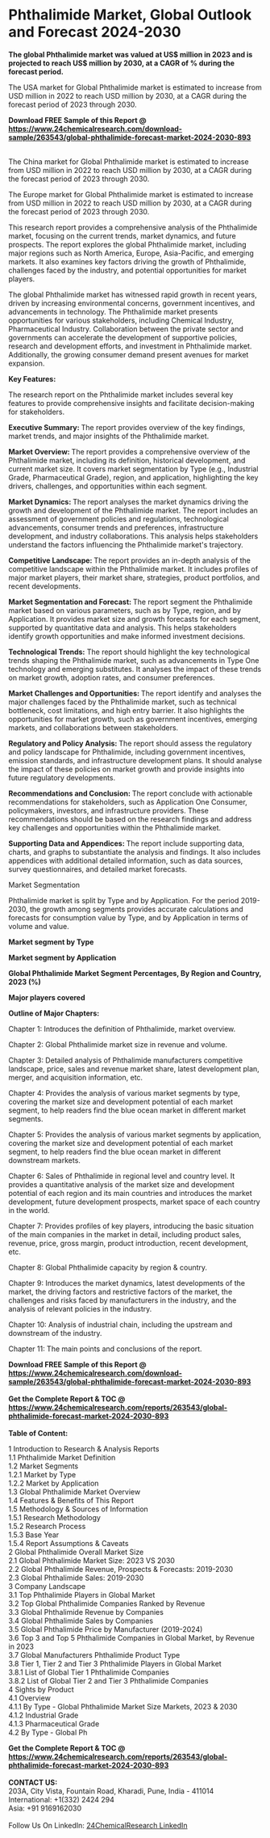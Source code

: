 <h1>Phthalimide Market, Global Outlook and Forecast 2024-2030</h1><p><strong>The global Phthalimide market was valued at US$ million in 2023 and is projected to reach US$ million by 2030, at a CAGR of % during the forecast period.</strong></p><p>
</p><p>The USA market for Global Phthalimide market is estimated to increase from USD million in 2022 to reach USD million by 2030, at a CAGR during the forecast period of 2023 through 2030.</p><div><b>Download FREE Sample of this Report @ 
            <a href="https://www.24chemicalresearch.com/download-sample/263543/global-phthalimide-forecast-market-2024-2030-893">
            https://www.24chemicalresearch.com/download-sample/263543/global-phthalimide-forecast-market-2024-2030-893</a></b></div><br><p>
</p><p>The China market for Global Phthalimide market is estimated to increase from USD million in 2022 to reach USD million by 2030, at a CAGR during the forecast period of 2023 through 2030.</p><p>
</p><p>The Europe market for Global Phthalimide market is estimated to increase from USD million in 2022 to reach USD million by 2030, at a CAGR during the forecast period of 2023 through 2030.</p><p>
</p><p>This research report provides a comprehensive analysis of the Phthalimide market, focusing on the current trends, market dynamics, and future prospects. The report explores the global Phthalimide market, including major regions such as North America, Europe, Asia-Pacific, and emerging markets. It also examines key factors driving the growth of Phthalimide, challenges faced by the industry, and potential opportunities for market players.</p><p>
The global Phthalimide market has witnessed rapid growth in recent years, driven by increasing environmental concerns, government incentives, and advancements in technology. The Phthalimide market presents opportunities for various stakeholders, including Chemical Industry, Pharmaceutical Industry. Collaboration between the private sector and governments can accelerate the development of supportive policies, research and development efforts, and investment in Phthalimide market. Additionally, the growing consumer demand present avenues for market expansion.</p><p>
<strong>Key Features:</strong></p><p>
The research report on the Phthalimide market includes several key features to provide comprehensive insights and facilitate decision-making for stakeholders.</p><p>
<strong>Executive Summary: </strong>The report provides overview of the key findings, market trends, and major insights of the Phthalimide market.</p><p>
<strong>Market Overview: </strong>The report provides a comprehensive overview of the Phthalimide market, including its definition, historical development, and current market size. It covers market segmentation by Type (e.g., Industrial Grade, Pharmaceutical Grade), region, and application, highlighting the key drivers, challenges, and opportunities within each segment.</p><p>
<strong>Market Dynamics: </strong>The report analyses the market dynamics driving the growth and development of the Phthalimide market. The report includes an assessment of government policies and regulations, technological advancements, consumer trends and preferences, infrastructure development, and industry collaborations. This analysis helps stakeholders understand the factors influencing the Phthalimide market's trajectory.</p><p>
<strong>Competitive Landscape: </strong>The report provides an in-depth analysis of the competitive landscape within the Phthalimide market. It includes profiles of major market players, their market share, strategies, product portfolios, and recent developments.</p><p>
<strong>Market Segmentation and Forecast: </strong>The report segment the Phthalimide market based on various parameters, such as by Type, region, and by Application. It provides market size and growth forecasts for each segment, supported by quantitative data and analysis. This helps stakeholders identify growth opportunities and make informed investment decisions.</p><p>
<strong>Technological Trends:</strong> The report should highlight the key technological trends shaping the Phthalimide market, such as advancements in Type One technology and emerging substitutes. It analyses the impact of these trends on market growth, adoption rates, and consumer preferences.</p><p>
<strong>Market Challenges and Opportunities: </strong>The report identify and analyses the major challenges faced by the Phthalimide market, such as technical bottleneck, cost limitations, and high entry barrier. It also highlights the opportunities for market growth, such as government incentives, emerging markets, and collaborations between stakeholders.</p><p>
<strong>Regulatory and Policy Analysis: </strong>The report should assess the regulatory and policy landscape for Phthalimide, including government incentives, emission standards, and infrastructure development plans. It should analyse the impact of these policies on market growth and provide insights into future regulatory developments.</p><p>
<strong>Recommendations and Conclusion: </strong>The report conclude with actionable recommendations for stakeholders, such as Application One Consumer, policymakers, investors, and infrastructure providers. These recommendations should be based on the research findings and address key challenges and opportunities within the Phthalimide market.</p><p>
<strong>Supporting Data and Appendices: </strong>The report include supporting data, charts, and graphs to substantiate the analysis and findings. It also includes appendices with additional detailed information, such as data sources, survey questionnaires, and detailed market forecasts.</p><p>
Market Segmentation</p><p>
Phthalimide market is split by Type and by Application. For the period 2019-2030, the growth among segments provides accurate calculations and forecasts for consumption value by Type, and by Application in terms of volume and value.</p><p>
<strong>Market segment by Type</strong></p><p>
</p><p>
</p><p><strong>Market segment by Application</strong></p><p>
</p><p>
</p><p><strong>Global Phthalimide Market Segment Percentages, By Region and Country, 2023 (%)</strong></p><p>
</p><p>
</p><p></p><p>
</p><p><strong>Major players covered</strong></p><p>
</p><p>
</p><p><strong>Outline of Major Chapters:</strong></p><p>
Chapter 1: Introduces the definition of Phthalimide, market overview.</p><p>
Chapter 2: Global Phthalimide market size in revenue and volume.</p><p>
Chapter 3: Detailed analysis of Phthalimide manufacturers competitive landscape, price, sales and revenue market share, latest development plan, merger, and acquisition information, etc.</p><p>
Chapter 4: Provides the analysis of various market segments by type, covering the market size and development potential of each market segment, to help readers find the blue ocean market in different market segments.</p><p>
Chapter 5: Provides the analysis of various market segments by application, covering the market size and development potential of each market segment, to help readers find the blue ocean market in different downstream markets.</p><p>
Chapter 6: Sales of Phthalimide in regional level and country level. It provides a quantitative analysis of the market size and development potential of each region and its main countries and introduces the market development, future development prospects, market space of each country in the world.</p><p>
Chapter 7: Provides profiles of key players, introducing the basic situation of the main companies in the market in detail, including product sales, revenue, price, gross margin, product introduction, recent development, etc.</p><p>
Chapter 8: Global Phthalimide capacity by region &amp; country.</p><p>
Chapter 9: Introduces the market dynamics, latest developments of the market, the driving factors and restrictive factors of the market, the challenges and risks faced by manufacturers in the industry, and the analysis of relevant policies in the industry.</p><p>
Chapter 10: Analysis of industrial chain, including the upstream and downstream of the industry.</p><p>
Chapter 11: The main points and conclusions of the report.</p><div><b>Download FREE Sample of this Report @ 
            <a href="https://www.24chemicalresearch.com/download-sample/263543/global-phthalimide-forecast-market-2024-2030-893">
            https://www.24chemicalresearch.com/download-sample/263543/global-phthalimide-forecast-market-2024-2030-893</a></b></div><br><div><b>Get the Complete Report & TOC @ 
            <a href="https://www.24chemicalresearch.com/reports/263543/global-phthalimide-forecast-market-2024-2030-893">
            https://www.24chemicalresearch.com/reports/263543/global-phthalimide-forecast-market-2024-2030-893</a></b></div><br>
            <b>Table of Content:</b><p>1 Introduction to Research & Analysis Reports<br />
    1.1 Phthalimide Market Definition<br />
    1.2 Market Segments<br />
        1.2.1 Market by Type<br />
        1.2.2 Market by Application<br />
    1.3 Global Phthalimide Market Overview<br />
    1.4 Features & Benefits of This Report<br />
    1.5 Methodology & Sources of Information<br />
        1.5.1 Research Methodology<br />
        1.5.2 Research Process<br />
        1.5.3 Base Year<br />
        1.5.4 Report Assumptions & Caveats<br />
2 Global Phthalimide Overall Market Size<br />
    2.1 Global Phthalimide Market Size: 2023 VS 2030<br />
    2.2 Global Phthalimide Revenue, Prospects & Forecasts: 2019-2030<br />
    2.3 Global Phthalimide Sales: 2019-2030<br />
3 Company Landscape<br />
    3.1 Top Phthalimide Players in Global Market<br />
    3.2 Top Global Phthalimide Companies Ranked by Revenue<br />
    3.3 Global Phthalimide Revenue by Companies<br />
    3.4 Global Phthalimide Sales by Companies<br />
    3.5 Global Phthalimide Price by Manufacturer (2019-2024)<br />
    3.6 Top 3 and Top 5 Phthalimide Companies in Global Market, by Revenue in 2023<br />
    3.7 Global Manufacturers Phthalimide Product Type<br />
    3.8 Tier 1, Tier 2 and Tier 3 Phthalimide Players in Global Market<br />
        3.8.1 List of Global Tier 1 Phthalimide Companies<br />
        3.8.2 List of Global Tier 2 and Tier 3 Phthalimide Companies<br />
4 Sights by Product<br />
    4.1 Overview<br />
        4.1.1 By Type - Global Phthalimide Market Size Markets, 2023 & 2030<br />
        4.1.2 Industrial Grade<br />
        4.1.3 Pharmaceutical Grade<br />
    4.2 By Type - Global Ph</p><div><b>Get the Complete Report & TOC @ 
            <a href="https://www.24chemicalresearch.com/reports/263543/global-phthalimide-forecast-market-2024-2030-893">
            https://www.24chemicalresearch.com/reports/263543/global-phthalimide-forecast-market-2024-2030-893</a></b></div><br><b>CONTACT US:</b><br>
            203A, City Vista, Fountain Road, Kharadi, Pune, India - 411014<br>
            International: +1(332) 2424 294<br>
            Asia: +91 9169162030 <br><br>
            Follow Us On LinkedIn: <a href="https://www.linkedin.com/company/24chemicalresearch/">24ChemicalResearch LinkedIn</a>